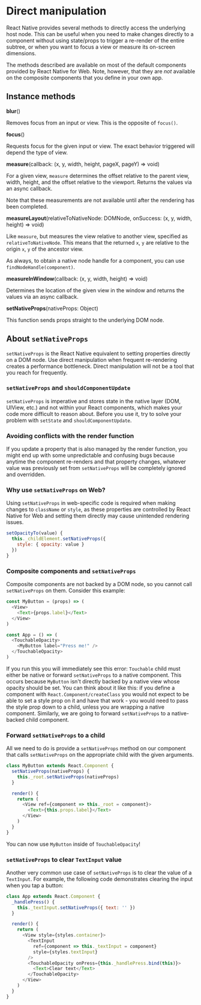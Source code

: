 # Direct manipulation

React Native provides several methods to directly access the underlying host
node. This can be useful when you need to make changes directly to a component
without using state/props to trigger a re-render of the entire subtree, or when
you want to focus a view or measure its on-screen dimensions.

The methods described are available on most of the default components provided
by React Native for Web. Note, however, that they are *not* available on the composite
components that you define in your own app.

## Instance methods

**blur**()

Removes focus from an input or view. This is the opposite of `focus()`.

**focus**()

Requests focus for the given input or view. The exact behavior triggered will
depend the type of view.

**measure**(callback: (x, y, width, height, pageX, pageY) => void)

For a given view, `measure` determines the offset relative to the parent view,
width, height, and the offset relative to the viewport. Returns the values via
an async callback.

Note that these measurements are not available until after the rendering has
been completed.

**measureLayout**(relativeToNativeNode: DOMNode, onSuccess: (x, y, width, height) => void)

Like `measure`, but measures the view relative to another view, specified as
`relativeToNativeNode`. This means that the returned `x`, `y` are relative to
the origin `x`, `y` of the ancestor view.

As always, to obtain a native node handle for a component, you can use
`findNodeHandle(component)`.

**measureInWindow**(callback: (x, y, width, height) => void)

Determines the location of the given view in the window and returns the values
via an async callback.

**setNativeProps**(nativeProps: Object)

This function sends props straight to the underlying DOM node.

## About `setNativeProps`

`setNativeProps` is the React Native equivalent to setting properties directly
on a DOM node. Use direct manipulation when frequent re-rendering creates a
performance bottleneck. Direct manipulation will not be a tool that you reach
for frequently.

### `setNativeProps` and `shouldComponentUpdate`

`setNativeProps` is imperative and stores state in the native layer (DOM,
UIView, etc.) and not within your React components, which makes your code more
difficult to reason about. Before you use it, try to solve your problem with
`setState` and `shouldComponentUpdate`.

### Avoiding conflicts with the render function

If you update a property that is also managed by the render function, you might
end up with some unpredictable and confusing bugs because anytime the component
re-renders and that property changes, whatever value was previously set from
`setNativeProps` will be completely ignored and overridden.

### Why use `setNativeProps` on Web?

Using `setNativeProps` in web-specific code is required when making changes to
`className` or `style`, as these properties are controlled by React Native for
Web and setting them directly may cause unintended rendering issues.

```js
setOpacityTo(value) {
  this._childElement.setNativeProps({
    style: { opacity: value }
  })
}
```

### Composite components and `setNativeProps`

Composite components are not backed by a DOM node, so you cannot call
`setNativeProps` on them. Consider this example:

```js
const MyButton = (props) => (
  <View>
    <Text>{props.label}</Text>
  </View>
)

const App = () => (
  <TouchableOpacity>
    <MyButton label="Press me!" />
  </TouchableOpacity>
)
```

If you run this you will immediately see this error: `Touchable` child must
either be native or forward `setNativeProps` to a native component. This occurs
because `MyButton` isn't directly backed by a native view whose opacity should
be set. You can think about it like this: if you define a component with
`React.Component/createClass` you would not expect to be able to set a style
prop on it and have that work - you would need to pass the style prop down to a
child, unless you are wrapping a native component. Similarly, we are going to
forward `setNativeProps` to a native-backed child component.

### Forward `setNativeProps` to a child

All we need to do is provide a `setNativeProps` method on our component that
calls `setNativeProps` on the appropriate child with the given arguments.

```js
class MyButton extends React.Component {
  setNativeProps(nativeProps) {
    this._root.setNativeProps(nativeProps)
  }

  render() {
    return (
      <View ref={component => this._root = component}>
        <Text>{this.props.label}</Text>
      </View>
    )
  }
}
```

You can now use `MyButton` inside of `TouchableOpacity`!

### `setNativeProps` to clear `TextInput` value

Another very common use case of `setNativeProps` is to clear the value of a
`TextInput`. For example, the following code demonstrates clearing the input
when you tap a button:

```js
class App extends React.Component {
  _handlePress() {
    this._textInput.setNativeProps({ text: '' })
  }

  render() {
    return (
      <View style={styles.container}>
        <TextInput
          ref={component => this._textInput = component}
          style={styles.textInput}
        />
        <TouchableOpacity onPress={this._handlePress.bind(this)}>
          <Text>Clear text</Text>
        </TouchableOpacity>
      </View>
    )
  }
}
```
